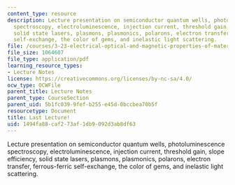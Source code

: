 ```yaml
---
content_type: resource
description: Lecture presentation on semiconductor quantum wells, photoluminescence
  spectroscopy, electroluminescence, injection current, threshold gain, slope efficiency,
  solid state lasers, plasmons, plasmonics, polarons, electron transfer, ferrous-ferric
  self-exchange, the color of gems, and inelastic light scattering.
file: /courses/3-23-electrical-optical-and-magnetic-properties-of-materials-fall-2007/1494fa88caf273af1db9092d3ab8df63_lec25.pdf
file_size: 1064607
file_type: application/pdf
learning_resource_types:
- Lecture Notes
license: https://creativecommons.org/licenses/by-nc-sa/4.0/
ocw_type: OCWFile
parent_title: Lecture Notes
parent_type: CourseSection
parent_uid: 5b1fc039-9fef-b255-e45d-0bccbea70b5f
resourcetype: Document
title: Last Lecture!
uid: 1494fa88-caf2-73af-1db9-092d3ab8df63
---
```

Lecture presentation on semiconductor quantum wells, photoluminescence spectroscopy, electroluminescence, injection current, threshold gain, slope efficiency, solid state lasers, plasmons, plasmonics, polarons, electron transfer, ferrous-ferric self-exchange, the color of gems, and inelastic light scattering.